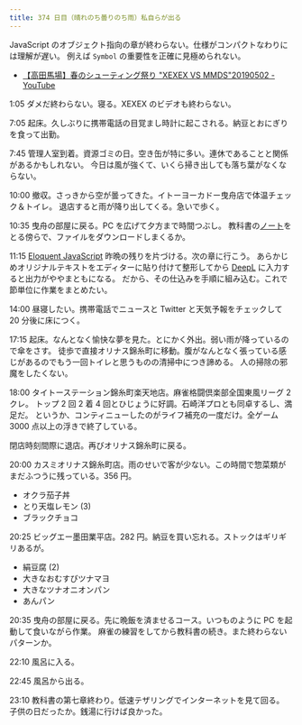 ```yaml
---
title: 374 日目（晴れのち曇りのち雨）私自らが出る
---
```


JavaScript のオブジェクト指向の章が終わらない。仕様がコンパクトなわりには理解が遅い。
例えば `Symbol` の重要性を正確に見極められない。

* [【高田馬場】春のシューティング祭り "XEXEX VS MMDS"20190502 - YouTube](https://www.youtube.com/watch?v=TegjBEvvGxI)

1:05 ダメだ終わらない。寝る。XEXEX のビデオも終わらない。

7:05 起床。久しぶりに携帯電話の目覚まし時計に起こされる。納豆とおにぎりを食って出勤。

7:45 管理人室到着。資源ゴミの日。空き缶が特に多い。連休であることと関係があるかもしれない。
今日は風が強くて、いくら掃き出しても落ち葉がなくならない。

10:00 撤収。さっきから空が曇ってきた。イトーヨーカドー曳舟店で体温チェック＆トイレ。
退店すると雨が降り出してくる。急いで歩く。

10:35 曳舟の部屋に戻る。PC を広げて夕方まで時間つぶし。
教科書の[ノート][note]をとる傍らで、ファイルをダウンロードしまくるか。

11:15 [Eloquent JavaScript][Haverbeke18] 昨晩の残りを片づける。次の章に行こう。
あらかじめオリジナルテキストをエディターに貼り付けて整形してから [DeepL] に入力すると出力がややまともになる。
だから、その仕込みを手順に組み込む。これで節単位に作業をまとめたい。

14:00 昼寝したい。携帯電話でニュースと Twitter と天気予報をチェックして 20 分後に床につく。

17:15 起床。なんとなく愉快な夢を見た。とにかく外出。弱い雨が降っているので傘をさす。
徒歩で直接オリナス錦糸町に移動。腹がなんとなく張っている感じがあるのでもう一回トイレと思うものの清掃中につき諦める。
人の掃除の邪魔をしたくない。

18:00 タイトーステーション錦糸町楽天地店。麻雀格闘倶楽部全国東風リーグ 2 クレ。
トップ 2 回 2 着 4 回とひじょうに好調。石崎洋プロとも同卓するし、満足だ。
というか、コンティニューしたのがライフ補充の一度だけ。全ゲーム 3000 点以上の浮きで終了している。

閉店時刻間際に退店。再びオリナス錦糸町に戻る。

20:00 カスミオリナス錦糸町店。雨のせいで客が少ない。この時間で惣菜類がまだふつうに残っている。356 円。

* オクラ茄子丼
* とり天塩レモン (3)
* ブラックチョコ

20:25 ビッグエー墨田業平店。282 円。納豆を買い忘れる。ストックはギリギリあるが。

* 絹豆腐 (2)
* 大きなおむすびツナマヨ
* 大きなツナオニオンパン
* あんパン

20:35 曳舟の部屋に戻る。先に晩飯を済ませるコース。いつものように PC を起動して食いながら作業。
麻雀の練習をしてから教科書の続き。また終わらないパターンか。

22:10 風呂に入る。

22:45 風呂から出る。

23:10 教科書の第七章終わり。低速テザリングでインターネットを見て回る。
子供の日だったか。銭湯に行けば良かった。

[DeepL]: https://www.deepl.com/translator
[Haverbeke18]: https://eloquentjavascript.net/
[note]: https://showa-yojyo.github.io/notebook/
